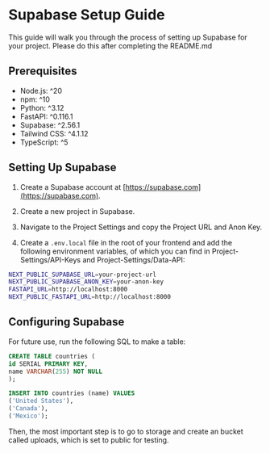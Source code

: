 # Supabase Setup Guide

This guide will walk you through the process of setting up Supabase for your project. Please do this after completing the README.md

## Prerequisites

- Node.js: ^20
- npm: ^10
- Python: ^3.12
- FastAPI: ^0.116.1
- Supabase: ^2.56.1
- Tailwind CSS: ^4.1.12
- TypeScript: ^5

## Setting Up Supabase

1. Create a Supabase account at [https://supabase.com](https://supabase.com).

2. Create a new project in Supabase.

3. Navigate to the Project Settings and copy the Project URL and Anon Key.

4. Create a `.env.local` file in the root of your frontend and add the following environment variables, of which you can find in Project-Settings/API-Keys and Project-Settings/Data-API:

```bash
NEXT_PUBLIC_SUPABASE_URL=your-project-url
NEXT_PUBLIC_SUPABASE_ANON_KEY=your-anon-key
FASTAPI_URL=http://localhost:8000
NEXT_PUBLIC_FASTAPI_URL=http://localhost:8000
```

## Configuring Supabase

For future use, run the following SQL to make a table:

```sql
CREATE TABLE countries (
id SERIAL PRIMARY KEY,
name VARCHAR(255) NOT NULL
);

INSERT INTO countries (name) VALUES
('United States'),
('Canada'),
('Mexico');
```

Then, the most important step is to go to storage and create an bucket called uploads, which is set to public for testing.
